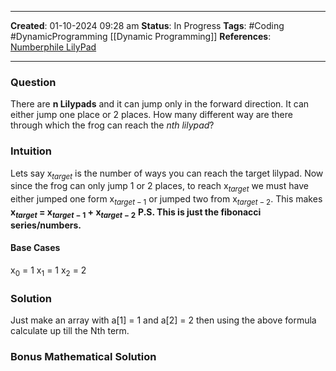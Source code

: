 _____
**Created**: 01-10-2024 09:28 am
**Status**: In Progress
**Tags**: #Coding #DynamicProgramming [[Dynamic Programming]]
**References**: [Numberphile LilyPad](https://www.youtube.com/watch?v=JBkmR3rzz5M)
______
### Question
There are **n Lilypads** and it can jump only in the forward direction. It can either jump one place or 2 places. How many different way are there through which the frog can reach the *nth lilypad*?

### Intuition
Lets say x$_{target}$ is the number of ways you can reach the target lilypad. 
Now since the frog can only jump 1 or 2 places, to reach x$_{target}$ we must have either jumped one form x$_{target-1}$ or jumped two from x$_{target-2}$. This makes **x$_{target}$ = x$_{target-1}$ + x$_{target-2}$**
**P.S. This is just the fibonacci series/numbers.**

#### Base Cases
x$_{0}$ = 1
x$_{1}$ = 1
x$_{2}$ = 2

### Solution
Just make an array with a\[1\] = 1 and a\[2\] = 2 then using the above formula calculate up till the Nth term.

### Bonus Mathematical Solution